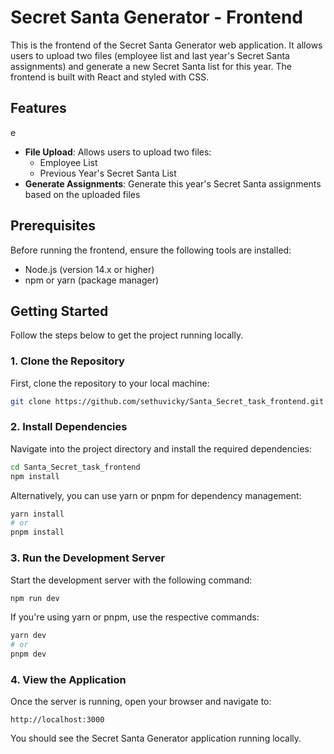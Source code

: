 # Secret Santa Generator - Frontend

This is the frontend of the Secret Santa Generator web application. It allows users to upload two files (employee list and last year's Secret Santa assignments) and generate a new Secret Santa list for this year. The frontend is built with React and styled with CSS.

## Features
e
- **File Upload**: Allows users to upload two files:
  - Employee List
  - Previous Year's Secret Santa List
- **Generate Assignments**: Generate this year's Secret Santa assignments based on the uploaded files


## Prerequisites

Before running the frontend, ensure the following tools are installed:
- Node.js (version 14.x or higher)
- npm or yarn (package manager)

## Getting Started

Follow the steps below to get the project running locally.

### 1. Clone the Repository

First, clone the repository to your local machine:

```bash
git clone https://github.com/sethuvicky/Santa_Secret_task_frontend.git
```

### 2. Install Dependencies

Navigate into the project directory and install the required dependencies:

```bash
cd Santa_Secret_task_frontend
npm install
```

Alternatively, you can use yarn or pnpm for dependency management:

```bash
yarn install
# or
pnpm install
```

### 3. Run the Development Server

Start the development server with the following command:

```bash
npm run dev
```

If you're using yarn or pnpm, use the respective commands:

```bash
yarn dev
# or
pnpm dev
```

### 4. View the Application

Once the server is running, open your browser and navigate to:
```
http://localhost:3000
```

You should see the Secret Santa Generator application running locally.
